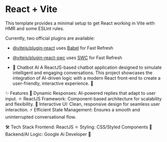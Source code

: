 # React + Vite

This template provides a minimal setup to get React working in Vite with HMR and some ESLint rules.

Currently, two official plugins are available:

- [@vitejs/plugin-react](https://github.com/vitejs/vite-plugin-react/blob/main/packages/plugin-react/README.md) uses [Babel](https://babeljs.io/) for Fast Refresh
- [@vitejs/plugin-react-swc](https://github.com/vitejs/vite-plugin-react-swc) uses [SWC](https://swc.rs/) for Fast Refresh

- 🤖 Chatbot AI
A ReactJS-based chatbot application designed to simulate intelligent and engaging conversations. This project showcases the integration of AI-driven logic with a modern React front-end to create a user-friendly, interactive experience. 🚀

✨ Features
🌟 Dynamic Responses: AI-powered replies that adapt to user input.
⚛️ ReactJS Framework: Component-based architecture for scalability and flexibility.
💬 Interactive UI: Clean, responsive design for seamless user interaction.
⚡ Efficient State Management: Ensures a smooth and uninterrupted conversational flow.


🛠️ Tech Stack
Frontend: ReactJS ⚛️
Styling: CSS/Styled Components 🎨
Backend/AI Logic: Google Ai Developer 🧠

